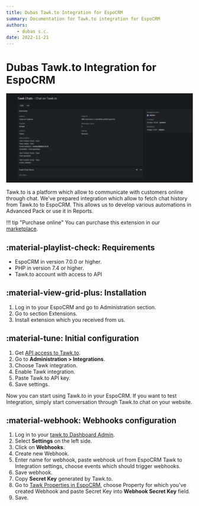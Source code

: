 ```yaml
---
title: Dubas Tawk.to Integration for EspoCRM
summary: Documentation for Tawk.to integration for EspoCRM
authors:
    - dubas s.c.
date: 2022-11-21
---
```

# Dubas Tawk.to Integration for EspoCRM
![Tawk.to Integration](../../images/tawk.png)

Tawk.to is a platform which allow to communicate with customers online through chat. We've prepared integration which allow to fetch chat history from Tawk.to to EspoCRM. This allows us to develop various automations in Advanced Pack or use it in Reports.

!!! tip "Purchase online"
    You can purchase this extension in our [marketplace](https://devcrm.it/tawk).

## :material-playlist-check:  Requirements
- EspoCRM in version 7.0.0 or higher.
- PHP in version 7.4 or higher.
- Tawk.to account with access to API

## :material-view-grid-plus: Installation
1.	Log in to your EspoCRM and go to Administration section.
2.	Go to section Extensions.
3. Install extension which you received from us.

## :material-tune: Initial configuration
1.	Get [API access to Tawk.to](https://help.tawk.to/article/rest-api).
2.	Go to **Administration > Integrations**.
3.  Choose Tawk integration.
3.	Enable Tawk integration.
4.	Paste Tawk.to API key.
5.	Save settings.

Now you can start using Tawk.to in your EspoCRM. 
If you want to test Integration, simply start conversation through Tawk.to chat on your website.

## :material-webhook: Webhooks configuration
1. Log in to your [tawk.to Dashboard Admin](https://dashboard.tawk.to/#/admin).
2. Select **Settings** on the left side.
3. Click on  **Webhooks**.
4. Create new Webhook.
5. Enter name for webhook, paste webhook url from EspoCRM Tawk to Integration settings, choose events which should trigger webhooks.
6. Save webhook.
7. Copy **Secret Key** generated by Tawk.to.
8. Go to [Tawk Properties in EspoCRM](#TawkProperty), choose Property for which you've created Webhook and paste Secret Key into **Webhook Secret Key** field.
9. Save.